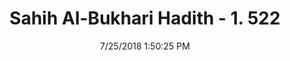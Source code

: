 ---
title        : "Sahih Al-Bukhari Hadith - 1. 522"
date         : 7/25/2018 1:50:25 PM
draft        : false
type         : "hadith"
layout       : "hadith"
BookCode     : "SHB"
VolumeNumber : "1"
HadithNumber : "522"
categories  :  ["Prayer Times-The time of the 'Asr prayer"]
tags  :  ["Saiyar bin Salama"]
---